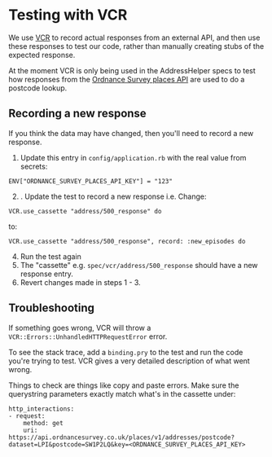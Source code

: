# Testing with VCR

We use [VCR](https://github.com/vcr/vcr) to record actual responses from an external API, and then use these responses to test our code, rather than manually creating stubs of the expected response.

At the moment VCR is only being used in the AddressHelper specs to test how responses from the [Ordnance Survey places API](https://apidocs.os.uk/docs/os-places-technical-detail) are used to do a postcode lookup.

## Recording a new response

If you think the data may have changed, then you'll need to record a new response.

1. Update this entry in `config/application.rb` with the real value from secrets:

```
ENV["ORDNANCE_SURVEY_PLACES_API_KEY"] = "123"
```

2. . Update the test to record a new response
i.e. Change:

```
VCR.use_cassette "address/500_response" do
```
to:

```
VCR.use_cassette "address/500_response", record: :new_episodes do
```

4. Run the test again
5. The "cassette" e.g. `spec/vcr/address/500_response` should have a new response entry.
6. Revert changes made in steps 1 - 3.


## Troubleshooting
If something goes wrong, VCR will throw a `VCR::Errors::UnhandledHTTPRequestError` error.

To see the stack trace, add a `binding.pry` to the test and run the code you're trying to test. VCR gives a very detailed description of what went wrong.

Things to check are things like copy and paste errors. Make sure the querystring parameters exactly match what's in the cassette under:

```
http_interactions:
- request:
    method: get
    uri: https://api.ordnancesurvey.co.uk/places/v1/addresses/postcode?dataset=LPI&postcode=SW1P2LQ&key=<ORDNANCE_SURVEY_PLACES_API_KEY>
```
